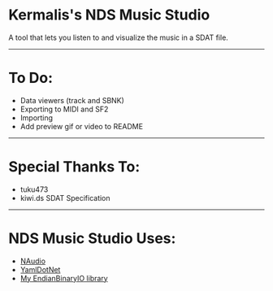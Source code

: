 # Kermalis's NDS Music Studio

A tool that lets you listen to and visualize the music in a SDAT file.

----
# To Do:
* Data viewers (track and SBNK)
* Exporting to MIDI and SF2
* Importing
* Add preview gif or video to README

----
# Special Thanks To:
* tuku473
* kiwi.ds SDAT Specification

----
# NDS Music Studio Uses:
* [NAudio](https://github.com/naudio/NAudio)
* [YamlDotNet](https://github.com/aaubry/YamlDotNet/wiki)
* [My EndianBinaryIO library](https://github.com/Kermalis/EndianBinaryIO)